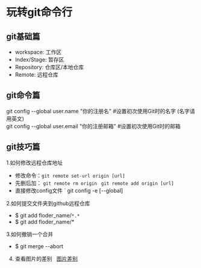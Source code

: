 # 玩转git命令行  
## git基础篇  
- workspace:    工作区  
- Index/Stage: 暂存区  
- Repository:  仓库区/本地仓库  
- Remote:  远程仓库  
## git命令篇
git  config  --global user.name "你的注册名"                                          #设置初次使用Git时的名字 (名字请用英文)    
git config  --global  user.email  "你的注册邮箱"                                      #设置初次使用Git时的邮箱    
## git技巧篇

1.如何修改远程仓库地址    
- 修改命令：`git remote set-url origin [url]`
- 先删后加： `git remote rm origin `      `git remote add origin [url]`  
- 直接修改config文件 ` git config -e [--global]

2.如何提交文件夹到github远程仓库  
- $ git add floder_name/`*.*`       
- $ git add floder_name/*  

3.如何撤销一个合并   
- $ git merge  --abort  

4. 查看图片的差别       
[图片差别](https://github.com/blog/817-behold-image-view-modes)

